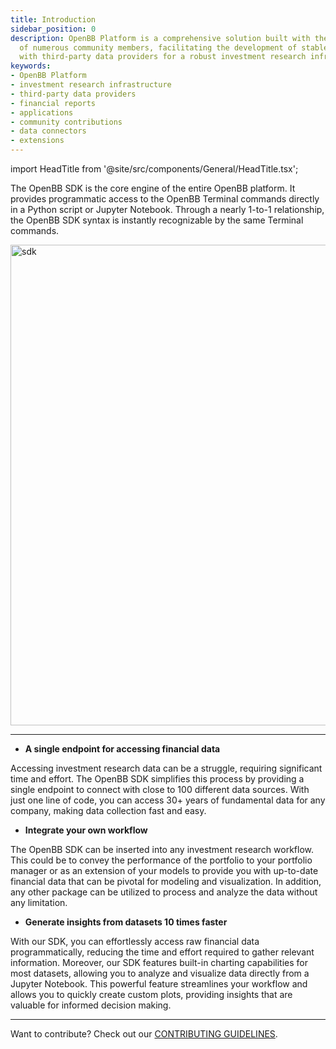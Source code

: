 ```yaml
---
title: Introduction
sidebar_position: 0
description: OpenBB Platform is a comprehensive solution built with the contribution
  of numerous community members, facilitating the development of stable integrations
  with third-party data providers for a robust investment research infrastructure.
keywords:
- OpenBB Platform
- investment research infrastructure
- third-party data providers
- financial reports
- applications
- community contributions
- data connectors
- extensions
---
```


import HeadTitle from '@site/src/components/General/HeadTitle.tsx';

<HeadTitle title="OpenBB SDK Docs" />

The OpenBB SDK is the core engine of the entire OpenBB platform. It provides programmatic access to the OpenBB Terminal commands directly in a Python script or Jupyter Notebook. Through a nearly 1-to-1 relationship, the OpenBB SDK syntax is instantly recognizable by the same Terminal commands.

<img width="769" alt="sdk" src="https://github.com/OpenBB-finance/OpenBB/assets/25267873/3ae6ad4d-d90b-4555-8712-c94a048285d5" />

---

- **A single endpoint for accessing financial data**

Accessing investment research data can be a struggle, requiring significant time and effort. The OpenBB SDK simplifies this process by providing a single endpoint to connect with close to 100 different data sources. With just one line of code, you can access 30+ years of fundamental data for any company, making data collection fast and easy.

- **Integrate your own workflow**

The OpenBB SDK can be inserted into any investment research workflow. This could be to convey the performance of the portfolio to your portfolio manager or as an extension of your models to provide you with up-to-date financial data that can be pivotal for modeling and visualization. In addition, any other package can be utilized to process and analyze the data without any limitation.

- **Generate insights from datasets 10 times faster**

With our SDK, you can effortlessly access raw financial data programmatically, reducing the time and effort required to gather relevant information. Moreover, our SDK features built-in charting capabilities for most datasets, allowing you to analyze and visualize data directly from a Jupyter Notebook. This powerful feature streamlines your workflow and allows you to quickly create custom plots, providing insights that are valuable for informed decision making.

---

Want to contribute? Check out our [CONTRIBUTING GUIDELINES](https://github.com/OpenBB-finance/OpenBB/blob/main/CONTRIBUTING.md).
